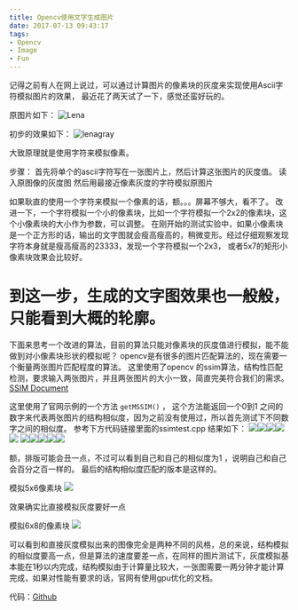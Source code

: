 ```yaml
---
title: Opencv使用文字生成图片
date: 2017-07-13 09:43:17
tags: 
- Opencv
- Image
- Fun
---
```



记得之前有人在网上说过，可以通过计算图片的像素块的灰度来实现使用Ascii字符模拟图片的效果，
最近花了两天试了一下，感觉还蛮好玩的。

原图片如下：
![Lena](/img/ascimg/lena.jpg)

初步的效果如下：
![lenagray](/img/ascimg/lenagray.png)

大致原理就是使用字符来模拟像素。

步骤：
	首先将单个的ascii字符写在一张图片上，然后计算这张图片的灰度值。
	读入原图像的灰度图
	然后用最接近像素灰度的字符模拟原图片

如果耿直的使用一个字符来模拟一个像素的话，额。。。屏幕不够大，看不了。
改进一下，一个字符模拟一个小的像素块，比如一个字符模拟一个2x2的像素块，这个小像素块的大小作为参数，可以调整。
在刚开始的测试实验中，如果小像素块是一个正方形的话，输出的文字图就会瘦高瘦高的，稍微变形。经过仔细观察发现字符本身就是瘦高瘦高的23333，发现一个字符模拟一个2x3， 或者5x7的矩形小像素块效果会比较好。


到这一步，生成的文字图效果也一般般，只能看到大概的轮廓。
=========
下面来思考一个改进的算法，目前的算法只能对像素块的灰度值进行模拟，能不能做到对小像素块形状的模拟呢？
opencv是有很多的图片匹配算法的，现在需要一个衡量两张图片匹配程度的算法。
这里使用了opencv 的ssim算法，结构性匹配检测，要求输入两张图片，并且两张图片的大小一致，简直完美符合我们的需求。
[SSIM Document](http://docs.opencv.org/3.2.0/dd/d3d/tutorial_gpu_basics_similarity.html)

这里使用了官网示例的一个方法 `getMSSIM()` ， 这个方法能返回一个0到1 之间的数字来代表两张图片的结构相似度，因为之前没有使用过，所以首先测试下不同数字之间的相似度。
参考下方代码链接里面的ssimtest.cpp
结果如下：
![](/img/ascimg/ssim0.png)![](/img/ascimg/ssim1.png)![](/img/ascimg/ssim2.png)![](/img/ascimg/ssim3.png)![](/img/ascimg/ssim4.png)
![](/img/ascimg/ssim5.png)![](/img/ascimg/ssim6.png)![](/img/ascimg/ssim7.png)![](/img/ascimg/ssim8.png)![](/img/ascimg/ssim9.png)

额，排版可能会丑一点，不过可以看到自己和自己的相似度为1 ，说明自己和自己会百分之百一样的。
最后的结构相似度匹配的版本是这样的。

模拟5x6像素块
![](/img/ascimg/lena56.png)

效果确实比直接模拟灰度要好一点

模拟6x8的像素块
![](/img/ascimg/lena68.png)

可以看到和直接灰度模拟出来的图像完全是两种不同的风格，总的来说，结构模拟的相似度要高一点，但是算法的速度要差一点，在同样的图片测试下，灰度模拟基本能在1秒以内完成，结构模拟由于计算量比较大，一张图需要一两分钟才能计算完成，如果对性能有要求的话，官网有使用gpu优化的文档。

代码：[Github](https://github.com/zhou-jered/AsciiImage)


